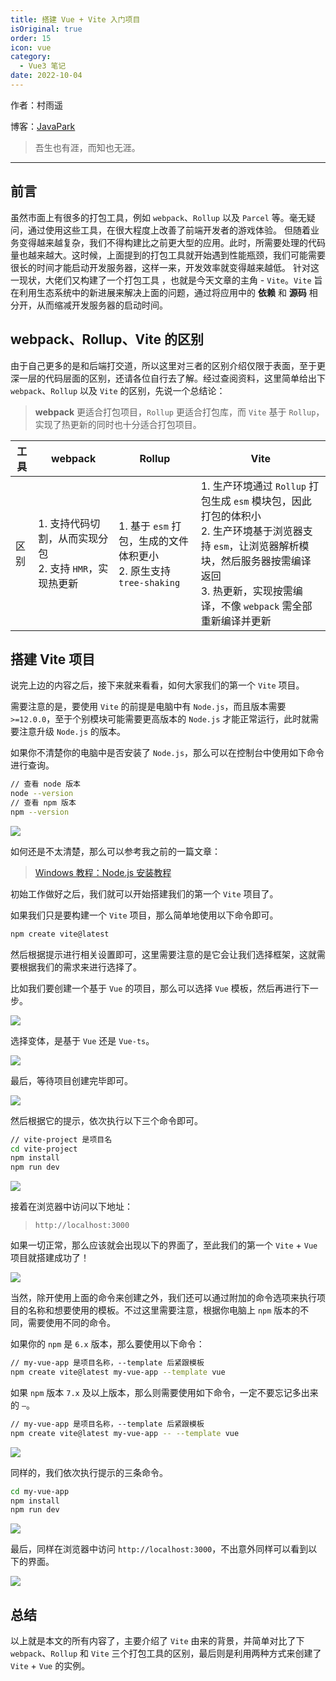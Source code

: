 ```yaml
---
title: 搭建 Vue + Vite 入门项目
isOriginal: true
order: 15
icon: vue
category:
  - Vue3 笔记
date: 2022-10-04
---
```


作者：村雨遥

博客：[JavaPark](https://cunyu1943.github.io/JavaPark)

> 吾生也有涯，而知也无涯。

---

## 前言

虽然市面上有很多的打包工具，例如 `webpack`、`Rollup` 以及 `Parcel` 等。毫无疑问，通过使用这些工具，在很大程度上改善了前端开发者的游戏体验。
但随着业务变得越来越复杂，我们不得构建比之前更大型的应用。此时，所需要处理的代码量也越来越大。这时候，上面提到的打包工具就开始遇到性能瓶颈，我们可能需要很长的时间才能启动开发服务器，这样一来，开发效率就变得越来越低。
针对这一现状，大佬们又构建了一个打包工具 ，也就是今天文章的主角 - `Vite`。`Vite` 旨在利用生态系统中的新进展来解决上面的问题，通过将应用中的 **依赖** 和 **源码** 相分开，从而缩减开发服务器的启动时间。

## webpack、Rollup、Vite 的区别

由于自己更多的是和后端打交道，所以这里对三者的区别介绍仅限于表面，至于更深一层的代码层面的区别，还请各位自行去了解。经过查阅资料，这里简单给出下 `webpack`、`Rollup` 以及 `Vite` 的区别，先说一个总结论：

> **webpack** 更适合打包项目，`Rollup` 更适合打包库，而 `Vite` 基于 `Rollup`，实现了热更新的同时也十分适合打包项目。

| 工具 | webpack                                                      | Rollup                                                                 | Vite                                                                                                                                                                                                              |
| ---- | ------------------------------------------------------------ | ---------------------------------------------------------------------- | ----------------------------------------------------------------------------------------------------------------------------------------------------------------------------------------------------------------- |
| 区别 | 1. 支持代码切割，从而实现分包<br />2. 支持 `HMR`，实现热更新 | 1. 基于 `esm` 打包，生成的文件体积更小<br />2. 原生支持 `tree-shaking` | 1. 生产环境通过 `Rollup` 打包生成 `esm` 模块包，因此打包的体积小<br />2. 生产环境基于浏览器支持 `esm`，让浏览器解析模块，然后服务器按需编译返回<br />3. 热更新，实现按需编译，不像 `webpack` 需全部重新编译并更新 |

## 搭建 Vite 项目

说完上边的内容之后，接下来就来看看，如何大家我们的第一个 `Vite` 项目。

需要注意的是，要使用 `Vite` 的前提是电脑中有 `Node.js`，而且版本需要 `>=12.0.0`，至于个别模块可能需要更高版本的 `Node.js` 才能正常运行，此时就需要注意升级 `Node.js` 的版本。

如果你不清楚你的电脑中是否安装了 `Node.js`，那么可以在控制台中使用如下命令进行查询。

```sh
// 查看 node 版本
node --version
// 查看 npm 版本
npm --version
```

![](./assets/20221004-vite-quickstart/npm-version.png)

如何还是不太清楚，那么可以参考我之前的一篇文章：

> [Windows 教程：Node.js 安装教程](https://cunyu1943.github.io/JavaPark/md/tools/windows/20220414-nodejs-install)

初始工作做好之后，我们就可以开始搭建我们的第一个 `Vite` 项目了。

如果我们只是要构建一个 `Vite` 项目，那么简单地使用以下命令即可。

```sh
npm create vite@latest
```

然后根据提示进行相关设置即可，这里需要注意的是它会让我们选择框架，这就需要根据我们的需求来进行选择了。

比如我们要创建一个基于 `Vue` 的项目，那么可以选择 `Vue` 模板，然后再进行下一步。

![](./assets/20221004-vite-quickstart/npm-create.png)

选择变体，是基于 `Vue` 还是 `Vue-ts`。

![](./assets/20221004-vite-quickstart/vue-ts.png)

最后，等待项目创建完毕即可。

![](./assets/20221004-vite-quickstart/finish.png)

然后根据它的提示，依次执行以下三个命令即可。

```sh
// vite-project 是项目名
cd vite-project
npm install
npm run dev
```

![](./assets/20221004-vite-quickstart/npm-run.png)

接着在浏览器中访问以下地址：

> `http://localhost:3000`

如果一切正常，那么应该就会出现以下的界面了，至此我们的第一个 `Vite` + `Vue` 项目就搭建成功了！

![](./assets/20221004-vite-quickstart/preview.png)

当然，除开使用上面的命令来创建之外，我们还可以通过附加的命令选项来执行项目的名称和想要使用的模板。不过这里需要注意，根据你电脑上 `npm` 版本的不同，需要使用不同的命令。

如果你的 `npm` 是 `6.x` 版本，那么要使用以下命令：

```sh
// my-vue-app 是项目名称，--template 后紧跟模板
npm create vite@latest my-vue-app --template vue
```

如果 `npm` 版本 `7.x` 及以上版本，那么则需要使用如下命令，一定不要忘记多出来的 `–`。

```sh
// my-vue-app 是项目名称，--template 后紧跟模板
npm create vite@latest my-vue-app -- --template vue
```

![](./assets/20221004-vite-quickstart/init-vite.png)

同样的，我们依次执行提示的三条命令。

```sh
cd my-vue-app
npm install
npm run dev
```

![](./assets/20221004-vite-quickstart/npm-run-1.png)

最后，同样在浏览器中访问 `http://localhost:3000`，不出意外同样可以看到以下的界面。

![](./assets/20221004-vite-quickstart/preview1.png)

## 总结

以上就是本文的所有内容了，主要介绍了 `Vite` 由来的背景，并简单对比了下 `webpack`、`Rollup` 和 `Vite` 三个打包工具的区别，最后则是利用两种方式来创建了 `Vite` + `Vue` 的实例。